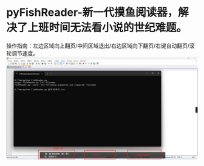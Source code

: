# pyFishReader-新一代摸鱼阅读器，解决了上班时间无法看小说的世纪难题。  
操作指南：左边区域向上翻页/中间区域退出/右边区域向下翻页/右键自动翻页/滚轮调节速度。  
![image](./image.png "示例图片")
